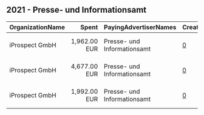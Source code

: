 ## 2021 - Presse- und Informationsamt 
|OrganizationName|Spent|PayingAdvertiserNames|CreativeUrls|Impressions|Genders|AgeBrackets|CountryCodes|BillingAddresses|CandidateBallotInformation|
|:---|---:|:---|:---|---:|:---|:---|:---|:---|:---|
|iProspect GmbH|1,962.00 EUR|Presse- und Informationsamt|[0](https://www.snap.com/political-ads/asset/4199b003f76b3a3b14412f2cb85275aaed313ede6e9b5731622cc5edcd659b33?mediaType=mp4)|296,593||18-24|germany|"Speicherstraße 53,Frankfurt am Main,60327,DE"||
|iProspect GmbH|4,677.00 EUR|Presse- und Informationsamt|[0](https://www.snap.com/political-ads/asset/ebe1a42644fa9200808c13fc43f401123c2f91f9ddf85e735f850ecfed5a86ea?mediaType=mp4)|520,247||18-24|germany|"Speicherstraße 53,Frankfurt am Main,60327,DE"||
|iProspect GmbH|1,992.00 EUR|Presse- und Informationsamt|[0](https://www.snap.com/political-ads/asset/8d32772943d125582171956b7a9f40c43e509229e611fa85b5cb7c30e9e2d734?mediaType=mp4)|228,466||18-24|germany|"Speicherstraße 53,Frankfurt am Main,60327,DE"||
